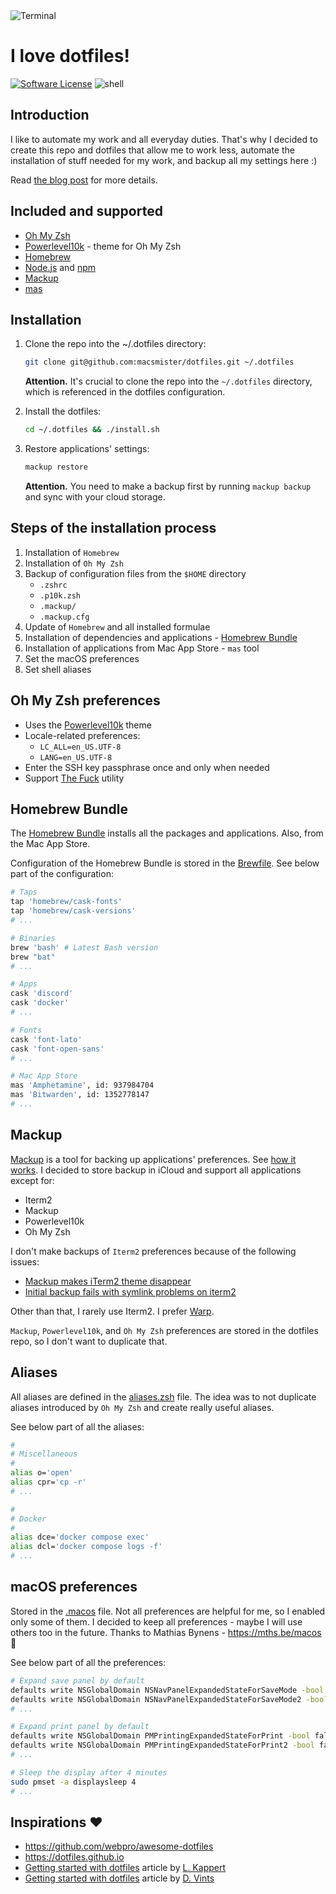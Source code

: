 <img src="images/terminal.png" alt="Terminal">

# I love dotfiles!

[![Software License](https://img.shields.io/badge/license-MIT-green.svg)](./LICENSE)
![shell](https://img.shields.io/badge/Shell-Zsh-blue)

## Introduction

I like to automate my work and all everyday duties. That's why I decided to create this repo and dotfiles that allow me
to work less, automate the installation of stuff needed for my work, and backup all my settings here :)

Read [the blog post](https://niziol.me/2024/05/i-love-dotfiles/) for more details.

## Included and supported

- [Oh My Zsh](https://ohmyz.sh)
- [Powerlevel10k](https://github.com/romkatv/powerlevel10k) - theme for Oh My Zsh
- [Homebrew](https://brew.sh)
- [Node.js](https://nodejs.org) and [npm](https://www.npmjs.com)
- [Mackup](https://github.com/lra/mackup)
- [mas](https://github.com/mas-cli/mas)

## Installation

1. Clone the repo into the ~/.dotfiles directory:

    ```bash
    git clone git@github.com:macsmister/dotfiles.git ~/.dotfiles
    ```

   **Attention.**
   It's crucial to clone the repo into the `~/.dotfiles` directory, which is referenced in the dotfiles configuration.


2. Install the dotfiles:

    ```bash
    cd ~/.dotfiles && ./install.sh
    ```

3. Restore applications' settings:

    ```bash
    mackup restore
    ```

   **Attention.**
   You need to make a backup first by running `mackup backup` and sync with your cloud storage.

## Steps of the installation process

1. Installation of `Homebrew`
2. Installation of `Oh My Zsh`
3. Backup of configuration files from the `$HOME` directory
    - `.zshrc`
    - `.p10k.zsh`
    - `.mackup/`
    - `.mackup.cfg`
4. Update of `Homebrew` and all installed formulae
5. Installation of dependencies and applications - [Homebrew Bundle](https://github.com/Homebrew/homebrew-bundle)
6. Installation of applications from Mac App Store - `mas` tool
7. Set the macOS preferences
8. Set shell aliases

## Oh My Zsh preferences

- Uses the [Powerlevel10k](https://github.com/romkatv/powerlevel10k) theme
- Locale-related preferences:
    - `LC_ALL=en_US.UTF-8`
    - `LANG=en_US.UTF-8`
- Enter the SSH key passphrase once and only when needed
- Support [The Fuck](https://github.com/nvbn/thefuck) utility

## Homebrew Bundle

The [Homebrew Bundle](https://github.com/Homebrew/homebrew-bundle) installs all the packages and applications.
Also, from the Mac App Store.

Configuration of the Homebrew Bundle is stored in the [Brewfile](./Brewfile). See below part of the configuration:

```bash
# Taps
tap 'homebrew/cask-fonts'
tap 'homebrew/cask-versions'
# ...

# Binaries
brew 'bash' # Latest Bash version
brew "bat"
# ...

# Apps
cask 'discord'
cask 'docker'
# ...

# Fonts
cask 'font-lato'
cask 'font-open-sans'
# ...

# Mac App Store
mas 'Amphetamine', id: 937984704
mas 'Bitwarden', id: 1352778147
# ...
```

## Mackup

[Mackup](https://github.com/lra/mackup) is a tool for backing up applications' preferences. See
[how it works](https://github.com/lra/mackup?tab=readme-ov-file#bullsht-what-does-it-really-do-to-my-files). I decided
to store backup in iCloud and support all applications except for:

- Iterm2
- Mackup
- Powerlevel10k
- Oh My Zsh

I don't make backups of `Iterm2` preferences because of the following issues:

- [Mackup makes iTerm2 theme disappear](https://github.com/lra/mackup/issues/1916)
- [Initial backup fails with symlink problems on iterm2](https://github.com/lra/mackup/issues/1925)

Other than that, I rarely use Iterm2. I prefer [Warp](https://www.warp.dev/).

`Mackup`, `Powerlevel10k`, and `Oh My Zsh` preferences are stored in the dotfiles repo, so I don't want to duplicate
that.

## Aliases

All aliases are defined in the [aliases.zsh](./aliases.zsh) file. The idea was to not duplicate aliases introduced by
`Oh My Zsh` and create really useful aliases.

See below part of all the aliases:

```bash
#
# Miscellaneous
#
alias o='open'
alias cpr='cp -r'
# ...

#
# Docker
#
alias dce='docker compose exec'
alias dcl='docker compose logs -f'
# ...
```

## macOS preferences

Stored in the [.macos](./.macos) file. Not all preferences are helpful for me, so I enabled only some of them. I decided
to keep all preferences - maybe I will use others too in the future.
Thanks to Mathias Bynens - https://mths.be/macos 💪

See below part of all the preferences:

```bash
# Expand save panel by default
defaults write NSGlobalDomain NSNavPanelExpandedStateForSaveMode -bool true
defaults write NSGlobalDomain NSNavPanelExpandedStateForSaveMode2 -bool true
# ...

# Expand print panel by default
defaults write NSGlobalDomain PMPrintingExpandedStateForPrint -bool false
defaults write NSGlobalDomain PMPrintingExpandedStateForPrint2 -bool false
# ...

# Sleep the display after 4 minutes
sudo pmset -a displaysleep 4
# ...
```

## Inspirations ❤️

- https://github.com/webpro/awesome-dotfiles
- https://dotfiles.github.io
- [Getting started with dotfiles](https://www.webpro.nl/articles/getting-started-with-dotfiles) article
  by [L. Kappert](https://github.com/webpro)
- [Getting started with dotfiles](https://driesvints.com/blog/getting-started-with-dotfiles/) article
  by [D. Vints](https://github.com/driesvints)
